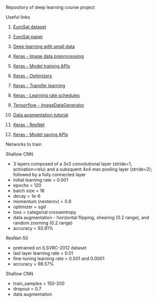 Repository of deep learning course project 

Useful links

1. [EuroSat dataset](https://github.com/phelber/EuroSAT)

2. [EuroSat paper](https://ieeexplore.ieee.org/document/8519248) 

3. [Deep learning with small data](https://arxiv.org/pdf/2003.12843.pdf)

4. [Keras - Image data preprocessing](https://keras.io/api/preprocessing/image/)

5. [Keras - Model training APIs](https://keras.io/api/models/model_training_apis/) 

6. [Keras - Optimizers](https://keras.io/api/optimizers/)

7. [Keras - Transfer learning](https://keras.io/guides/transfer_learning/) 

8. [Keras - Learning rate schedules](https://keras.io/api/optimizers/learning_rate_schedules/)

9. [Tensorflow - ImageDataGenerator](https://www.tensorflow.org/api_docs/python/tf/keras/preprocessing/image/ImageDataGenerator) 

10. [Data augmentation tutorial](https://machinelearningmastery.com/how-to-configure-image-data-augmentation-when-training-deep-learning-neural-networks/)

11. [Keras - ResNet](https://keras.io/api/applications/resnet/) 

12. [Keras - Model saving APIs](https://keras.io/api/models/model_saving_apis/#savemodel-function)

Networks to train

Shallow CNN 
- 3 layers composed of a 3x3 convolutional layer (stride=1, activation=relu) and a subsquent 4x4 max pooling layer (stride=2); followed by a fully connected layer 
- initial learning rate = 0.001
- epochs = 120 
- batch size = 16 
- decay = 1e-6 
- momentum (nesterov) = 0.9 
- optimizer = sgd 
- loss = categorial crossentropy 
- data augmentation - horizontal flipping, shearing (0.2 range), and random zooming (0.2 range)
- accuracy = 92.61%

ResNet-50 
- pretrained on ILSVRC-2012 dataset
- last layer learning rate = 0.01
- fine-tuning learning rate = 0.001 and 0.0001 
- accuracy = 98.57%

Shallow CNN 
- train_samples = 150-200 
- dropout = 0.7
- data augmentation
